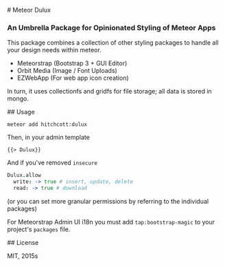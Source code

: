 # Meteor Dulux

### An Umbrella Package for Opinionated Styling of Meteor Apps

This package combines a collection of other styling packages to handle all your design needs within meteor.

* Meteorstrap (Bootstrap 3 + GUI Editor)
* Orbit Media (Image / Font Uploads)
* EZWebApp (For web app icon creation)

In turn, it uses collectionfs and gridfs for file storage; all data is stored in mongo.

## Usage

```
meteor add hitchcott:dulux
```

Then, in your admin template

```
{{> Dulux}}
```

And if you've removed `insecure`

```coffeescript
Dulux.allow
  write: -> true # insert, update, delete
  read: -> true # download
```

(or you can set more granular permissions by referring to the individual packages)

For Meteorstrap Admin UI i18n you must add `tap:bootstrap-magic` to your project's `packages` file.

## License

MIT, 2015s